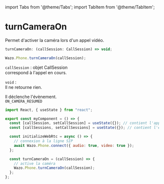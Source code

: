 import Tabs from '@theme/Tabs';
import TabItem from '@theme/TabItem';

# turnCameraOn

Permet d'activer la caméra lors d'un appel vidéo.

```js
turnCameraOn: (callSession: CallSession) => void;
```

```js
Wazo.Phone.turnCameraOn(callSession);
```

<Tabs>
  <TabItem value="Paramètres" label="Paramètres" default>

  `callSession` : objet CallSession  
  correspond à l'appel en cours.

  </TabItem>

  <TabItem value="Réponse" label="Réponse">

  `void` :  
  Il ne retourne rien.

  </TabItem>

  <TabItem value="Evènement" label="Evènement">

  Il déclenche l'évènement.  
  `ON_CAMERA_RESUMED`

  </TabItem>

  <TabItem value="Exemple" label="Exemple">

  ```js
  import React, { useState } from "react";

  export const myComponent = () => {
    const [callSession, setCallSession] = useState({}); // contient l'appel actif
    const [callSessions, setCallSessions] = useState({}); // contient l'ensemble des appels (en cours et disponible)

    const initializeWebRtc = async () => {
      // connexion à la ligne SIP
      await Wazo.Phone.connect({ audio: true, video: true });
    };

    const turnCameraOn = (callSession) => {
      // active la caméra
      Wazo.Phone.turnCameraOn(callSession);
    };
  };
  ```
  
  </TabItem>

</Tabs>